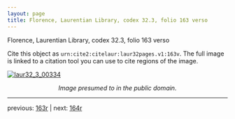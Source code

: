 ```yaml
---
layout: page
title: Florence, Laurentian Library, codex 32.3, folio 163 verso
---
```


Florence, Laurentian Library, codex 32.3, folio 163 verso

Cite this object as `urn:cite2:citelaur:laur32pages.v1:163v`.  The full image is linked to a citation tool you can use to cite regions of the image.

[![laur32_3_00334](http://www.homermultitext.org/iipsrv?IIIF=/project/homer/pyramidal/deepzoom/citelaur/laur32imgs/v1/laur32_3_00334.tif/full/800,/0/default.jpg)](http://www.homermultitext.org/ict2/?urn=urn:cite2:citelaur:laur32imgs.v1:laur32_3_00334) 

<p style="text-align: center; font-style: italic;">Image presumed to in the public domain.</p>

---

previous: [163r](../163r/) | next: [164r](../164r/)